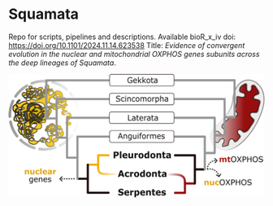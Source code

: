 # Squamata

Repo for scripts, pipelines and descriptions. 
Available bioR_x_iv doi: https://doi.org/10.1101/2024.11.14.623538
Title: _Evidence of convergent evolution in the nuclear and mitochondrial OXPHOS genes subunits across the deep lineages of Squamata_.

![GraphicalAbstract_2.png](GraphicalAbstract_2.png)


